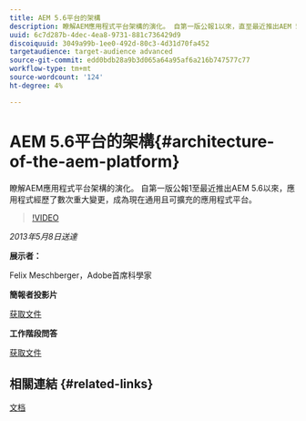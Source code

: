 ```yaml
---
title: AEM 5.6平台的架構
description: 瞭解AEM應用程式平台架構的演化。 自第一版公報1以來，直至最近推出AEM 5.6，應用程式經過數次變更，成為現今通用且可擴充的應用程式平台。
uuid: 6c7d287b-4dec-4ea8-9731-881c736429d9
discoiquuid: 3049a99b-1ee0-492d-80c3-4d31d70fa452
targetaudience: target-audience advanced
source-git-commit: edd0bdb28a9b3d065a64a95af6a216b747577c77
workflow-type: tm+mt
source-wordcount: '124'
ht-degree: 4%

---
```


# AEM 5.6平台的架構{#architecture-of-the-aem-platform}

瞭解AEM應用程式平台架構的演化。 自第一版公報1至最近推出AEM 5.6以來，應用程式經歷了數次重大變更，成為現在通用且可擴充的應用程式平台。

>[!VIDEO](https://video.tv.adobe.com/v/19575/?quality=9)

*2013年5月8日送達*

**展示者：**

Felix Meschberger，Adobe首席科學家

**簡報者投影片**

[获取文件](assets/20130508-aem56-architecture.pdf)

**工作階段問答**

[获取文件](assets/questionsanswers-aem56-architecture.pdf)

## 相關連結 {#related-links}

[文档](https://docs.adobe.com/docs/en/cq/5-6-1/exploring/introduction.html?wcmmode=disabled)

<!--
[Get back to the Overview](https://helpx.adobe.com/experience-manager/kt/eseminars/gems/aem-index.html)
-->
